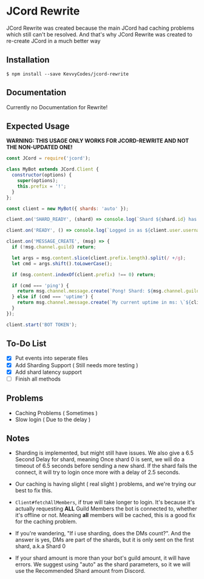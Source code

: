 # JCord Rewrite
JCord Rewrite was created because the main JCord had caching problems which still can't be resolved. And that's why JCord Rewrite was created to re-create JCord in a much better way  

## Installation
`$ npm install --save KevvyCodes/jcord-rewrite`

## Documentation
Currently no Documentation for Rewrite!

## Expected Usage
**WARNING: THIS USAGE ONLY WORKS FOR JCORD-REWRITE AND NOT THE NON-UPDATED ONE!**

```js
const JCord = require('jcord');

class MyBot extends JCord.Client {
  constructor(options) {
    super(options);
    this.prefix = '!';
  }
};

const client = new MyBot({ shards: 'auto' });

client.on('SHARD_READY', (shard) => console.log(`Shard ${shard.id} has been loaded and ready to receive other events.`));

client.on('READY', () => console.log(`Logged in as ${client.user.username}!`));

client.on('MESSAGE_CREATE', (msg) => {
  if (!msg.channel.guild) return;

  let args = msg.content.slice(client.prefix.length).split(/ +/g);
  let cmd = args.shift().toLowerCase();

  if (msg.content.indexOf(client.prefix) !== 0) return;

  if (cmd === 'ping') {
    return msg.channel.message.create(`Pong! Shard: ${msg.channel.guild.shard.id} Took \`${msg.channel.guild.shard.latency}ms\``);
  } else if (cmd === 'uptime') {
    return msg.channel.message.create(`My current uptime in ms: \`${client.uptime}ms\``);
  }
});

client.start('BOT TOKEN');
```

## To-Do List
- [x] Put events into seperate files  
- [x] Add Sharding Support ( Still needs more testing )  
- [x] Add shard latency support
- [ ] Finish all methods

## Problems
- Caching Problems ( Sometimes )  
- Slow login ( Due to the delay )  

## Notes
- Sharding is implemented, but might still have issues. We also give a 6.5 Second Delay for shard, meaning Once shard 0 is sent, we will do a timeout of 6.5 seconds before sending a new shard. If the shard fails the connect, it will try to login once more with a delay of 2.5 seconds.  

- Our caching is having slight ( real slight ) problems, and we're trying our best to fix this.  

- `Client#fetchAllMembers`, if true will take longer to login. It's because it's actually requesting **ALL** Guild Members the bot is connected to, whether it's offline or not. Meaning **all** members will be cached, this is a good fix for the caching problem.  

- If you're wandering, "If i use sharding, does the DMs count?". And the answer is yes, DMs are part of the shards, but it is only sent on the first shard, a.k.a Shard 0  

- If your shard amount is more than your bot's guild amount, it will have errors. We suggest using "auto" as the shard parameters, so it we will use the Recommended Shard amount from Discord.
